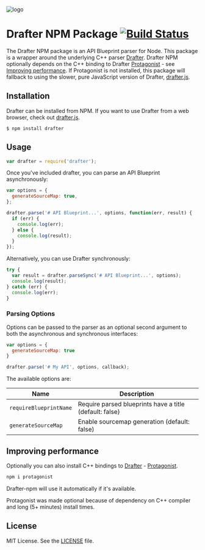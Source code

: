 ![logo](https://raw.github.com/apiaryio/api-blueprint/master/assets/logo_apiblueprint.png)

# Drafter NPM Package [![Build Status](https://travis-ci.org/apiaryio/drafter-npm.svg?branch=master)](https://travis-ci.org/apiaryio/drafter-npm)

The Drafter NPM package is an API Blueprint parser for Node. This package is a
wrapper around the underlying C++ parser
[Drafter](https://github.com/apiaryio/drafter). Drafter NPM optionally depends
on the C++ binding to Drafter
[Protagonist](https://github.com/apiaryio/protagonist) - see [Improving performance](#improving-performance). If Protagonist is not installed, this package will fallback to using the slower,
pure JavaScript version of Drafter,
[drafter.js](https://github.com/apiaryio/drafter.js).

## Installation

Drafter can be installed from NPM. If you want to use Drafter from a web
browser, check out [drafter.js](https://github.com/apiaryio/drafter.js).

```shell
$ npm install drafter
```

## Usage

```js
var drafter = require('drafter');
```

Once you've included drafter, you can parse an API Blueprint asynchronously:

```js
var options = {
  generateSourceMap: true,
};

drafter.parse('# API Blueprint...', options, function(err, result) {
  if (err) {
    console.log(err);
  } else {
    console.log(result);
  }
});
```

Alternatively, you can use Drafter synchronously:

```js
try {
  var result = drafter.parseSync('# API Blueprint...', options);
  console.log(result);
} catch (err) {
  console.log(err);
}
```

### Parsing Options

Options can be passed to the parser as an optional second argument to both the
asynchronous and synchronous interfaces:

```js
var options = {
  generateSourceMap: true
}

drafter.parse('# My API', options, callback);
```

The available options are:

Name                   | Description
---------------------- | ----------------------------------------------------------
`requireBlueprintName` | Require parsed blueprints have a title (default: false)
`generateSourceMap`    | Enable sourcemap generation (default: false)


## Improving performance
Optionally you can also install C++ bindings to [Drafter](https://github.com/apiaryio/drafter) - [Protagonist](https://github.com/apiaryio/protagonist).

```bash
npm i protagonist
```

Drafter-npm will use it automatically if it's available.

Protagonist was made optional because of dependency on C++ compiler and long (5+ minutes) install times.

## License

MIT License. See the [LICENSE](LICENSE) file.
